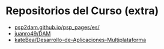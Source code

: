 
# Repositorios del Curso (extra)

- [psp2dam.github.io/psp_pages/es/](https://psp2dam.github.io/psp_pages/es/)
- [juanro49/DAM](https://github.com/juanro49/DAM)
- [kateBea/Desarrollo-de-Aplicaciones-Multiplataforma](https://github.com/kateBea/Desarrollo-de-Aplicaciones-Multiplataforma)
